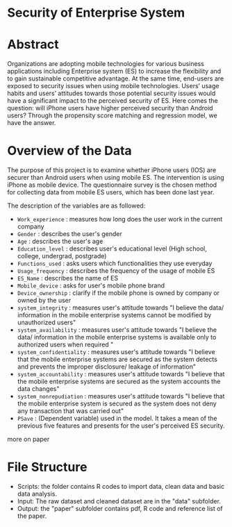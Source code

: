 # Security of Enterprise System 

# Abstract
Organizations are adopting mobile technologies for various business applications including Enterprise system (ES) to increase the flexibility and to gain sustainable competitive advantage. At the same time, end-users are exposed to security issues when using mobile technologies. Users’ usage habits and users’ attitudes towards those potential security issues would have a significant impact to the perceived security of ES. Here comes the question: will iPhone users have higher perceived security than Android users? Through the propensity score matching and regression model, we have the answer.

# Overview of the Data
The purpose of this project is to examine whether iPhone users (IOS) are securer than Android users when using mobile ES. The intervention is using iPhone as mobile device. The questionnaire survey is the chosen method for collecting data from mobile ES users, which has been done last year. 

The description of the variables are as followed:
* `Work_experience` : measures how long does the user work in the current company 
* `Gender` : describes the user's gender 
* `Age` : describes the user's age
* `Education_level` : describes user's educational level (High school, college, undergrad, postgrade) 
* `Functions_used` : asks users which functionalities they use everyday
* `Usage_frequency` : describes the frequency of the usage of mobile ES
* `ES_Name` : describes the name of ES
* `Mobile_device` : asks for user's mobile phone brand 
* `Device_ownership` : clarify if the mobile phone is owned by company or owned by the user 
* `system_integrity` : measures user's attitude towards "I believe the data/ information in the mobile enterprise systems cannot be modified by unauthorized users"
* `system_availability` : measures user's attitude towards "I believe the data/ information in the mobile enterprise systems is available only to authorized users when required "
* `system_confidentiality` : measures user's attitude towards "I believe that the mobile enterprise systems are secured as the system detects and prevents the improper disclosure/ leakage of information"
* `system_accountability` : measures user's attitude towards "I believe that the mobile enterprise systems are secured as the system accounts the data changes"
* `system_nonrepudiation` : measures user's attitude towards "I believe that the mobile enterprise system is secured as the system does not deny any transaction that was carried out"
* `PSave` : (Dependent variable) used in the model. It takes a mean of the previous five features and presents for the user's perceived ES security. 

more on paper

# File Structure
* Scripts: the folder contains R codes to import data, clean data and basic data analysis.
* Input: The raw dataset and cleaned dataset are in the "data" subfolder.
* Output: the "paper" subfolder contains pdf, R code and reference list of the paper. 

